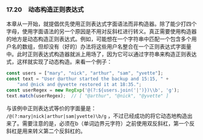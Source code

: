 ### 17.20　动态构造正则表达式

本章从一开始，就提倡优先使用正则表达式字面语法而非构造器。除了能少打四个字母，使用字面语法的另一个原因是不用对反斜杠进行转义。真正需要使用构造器的地方是动态构造正则表达式。例如，可能想在一个字符串中匹配一个包含多个用户名的数组，但却没有（好的）办法将这些用户名整合在一个正则表达式字面量中。此时正则表达式构造器就派上用场了，因为它可以通过字符串来构造正则表达式，这样就实现了动态构造。来看一个例子：

```javascript
const users = ["mary", "nick", "arthur", "sam", "yvette"];
const text = "User @arthur started the backup and 15:15, " +
    "and @nick and @yvette restored it at 18:35.";
const userRegex = new RegExp('@(?:${users.join('|')})\\b', 'g');
text.match(userRegex);  // [ "@arthur", "@nick", "@yvette" ]
```

与该例中正则表达式等价的字面量是： `/@(?:mary|nick|arthur|sam|yvette)\b/g` ，不过已经成功的将它动态地构造出来了。需要注意的是，必须在b（单词边界元字符）之前使用双反斜杠，第一个反斜杠是用来转义第二个反斜杠的。

